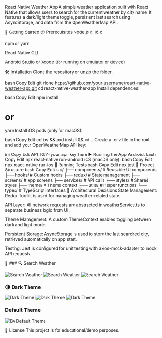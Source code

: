 React Native Weather App
A simple weather application built with React Native that allows users to search for the current weather by city name. It features a dark/light theme toggle, persistent last search using AsyncStorage, and data from the OpenWeatherMap API.

🚀 Getting Started
📦 Prerequisites
Node.js ≥ 16.x

npm or yarn

React Native CLI

Android Studio or Xcode (for running on emulator or device)

🛠 Installation
Clone the repository or unzip the folder.

bash
Copy
Edit
git clone https://github.com/your-username/react-native-weather-app.git
cd react-native-weather-app
Install dependencies:

bash
Copy
Edit
npm install
# or
yarn
Install iOS pods (only for macOS):

bash
Copy
Edit
cd ios && pod install && cd ..
Create a .env file in the root and add your OpenWeatherMap API key:

ini
Copy
Edit
API_KEY=your_api_key_here
▶️ Running the App
Android:
bash
Copy
Edit
npx react-native run-android
iOS (macOS only):
bash
Copy
Edit
npx react-native run-ios
🧪 Running Tests
bash
Copy
Edit
npx jest
📂 Project Structure
bash
Copy
Edit
src/
├── components/        # Reusable UI components
├── hooks/             # Custom hooks
├── redux/             # State management
├── screens/           # App screens
├── services/          # API calls
├── styles/            # Shared styles
├── theme/             # Theme context
├── utils/             # Helper functions
└── types/             # TypeScript interfaces
🧱 Architectural Decisions
State Management: Redux Toolkit is used for managing weather-related state.

API Layer: All network requests are abstracted in weatherService.ts to separate business logic from UI.

Theme Management: A custom ThemeContext enables toggling between dark and light mode.

Persistent Storage: AsyncStorage is used to store the last searched city, retrieved automatically on app start.

Testing: Jest is configured for unit testing with axios-mock-adapter to mock API requests.

📸 ### 🔍 Search Weather

![Search Weather](assets/images/screenshot1.png)
![Search Weather](assets/images/screenshot2.png)
![Search Weather](assets/images/screenshot5.png)

### 🌗 Dark Theme

![Dark Theme](assets/images/screenshot3.png)
![Dark Theme](assets/images/screenshot4.png)
![Dark Theme](assets/images/screenshot6.png)

### Default Theme
![By Default Theme](assets/images/screenshot7.png)

📜 License
This project is for educational/demo purposes.

